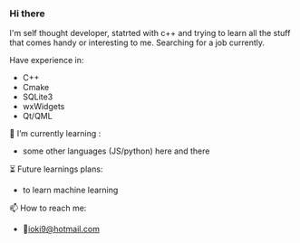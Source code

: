 ### Hi there
I'm self thought developer, statrted with c++ and trying to learn all the stuff that comes handy or interesting to me. Searching for a job currently.

Have experience in:
* C++
* Cmake
* SQLite3
* wxWidgets
* Qt/QML

🌱 I’m currently learning :
* some other languages (JS/python) here and there

⏳ Future learnings plans:
* to learn machine learning

📫 How to reach me:
* 📧ioki9@hotmail.com
<!--
**ioki9/ioki9** is a ✨ _special_ ✨ repository because its `README.md` (this file) appears on your GitHub profile.

Here are some ideas to get you started:

- 🔭 I’m currently working on ...
- 🌱 I’m currently learning ...
- 👯 I’m looking to collaborate on ...
- 🤔 I’m looking for help with ...
- 💬 Ask me about ...
- 📫 How to reach me: ...
- 😄 Pronouns: ...
- ⚡ Fun fact: ...
-->
